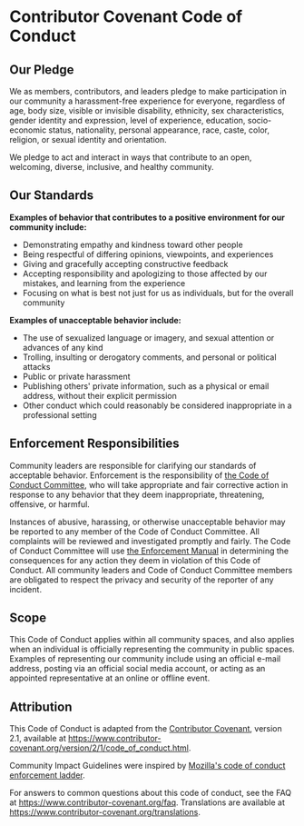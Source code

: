 # Contributor Covenant Code of Conduct  

## Our Pledge  

We as members, contributors, and leaders pledge to make participation in our community a harassment-free experience for everyone, regardless of age, body size, visible or invisible disability, ethnicity, sex characteristics, gender identity and expression, level of experience, education, socio-economic status, nationality, personal appearance, race, caste, color, religion, or sexual identity and orientation.  

We pledge to act and interact in ways that contribute to an open, welcoming, diverse, inclusive, and healthy community.  

## Our Standards  

**Examples of behavior that contributes to a positive environment for our community include:**  

- Demonstrating empathy and kindness toward other people  
- Being respectful of differing opinions, viewpoints, and experiences  
- Giving and gracefully accepting constructive feedback  
- Accepting responsibility and apologizing to those affected by our mistakes, and learning from the experience  
- Focusing on what is best not just for us as individuals, but for the overall community  

**Examples of unacceptable behavior include:**  
- The use of sexualized language or imagery, and sexual attention or advances of any kind  
- Trolling, insulting or derogatory comments, and personal or political attacks  
- Public or private harassment  
- Publishing others' private information, such as a physical or email address, without their explicit permission  
- Other conduct which could reasonably be considered inappropriate in a professional setting  

## Enforcement Responsibilities  

Community leaders are responsible for clarifying our standards of acceptable behavior. Enforcement is the responsibility of [the Code of Conduct Committee](/coc/committee.md), who will take appropriate and fair corrective action in response to any behavior that they deem inappropriate, threatening, offensive, or harmful.  

Instances of abusive, harassing, or otherwise unacceptable behavior may be reported to any member of the Code of Conduct Committee. All complaints will be reviewed and investigated promptly and fairly. The Code of Conduct Committee will use [the Enforcement Manual](/coc/enforcement-manual.md) in determining the consequences for any action they deem in violation of this Code of Conduct. All community leaders and Code of Conduct Committee members are obligated to respect the privacy and security of the reporter of any incident.  

## Scope  

This Code of Conduct applies within all community spaces, and also applies when an individual is officially representing the community in public spaces. Examples of representing our community include using an official e-mail address, posting via an official social media account, or acting as an appointed representative at an online or offline event.  

## Attribution  

This Code of Conduct is adapted from the [Contributor Covenant](https://www.contributor-covenant.org), version 2.1, available at <https://www.contributor-covenant.org/version/2/1/code_of_conduct.html>.  

Community Impact Guidelines were inspired by
[Mozilla's code of conduct enforcement ladder](https://github.com/mozilla/inclusion).  

For answers to common questions about this code of conduct, see the FAQ at
<https://www.contributor-covenant.org/faq>. Translations are available at <https://www.contributor-covenant.org/translations>.  

